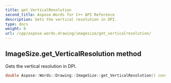 ```yaml
---
title: get_VerticalResolution
second_title: Aspose.Words for C++ API Reference
description: Gets the vertical resolution in DPI. 
type: docs
weight: 0
url: /cpp/aspose.words.drawing/imagesize/get_verticalresolution/
---
```

## ImageSize.get_VerticalResolution method


Gets the vertical resolution in DPI.

```cpp
double Aspose::Words::Drawing::ImageSize::get_VerticalResolution() const
```

